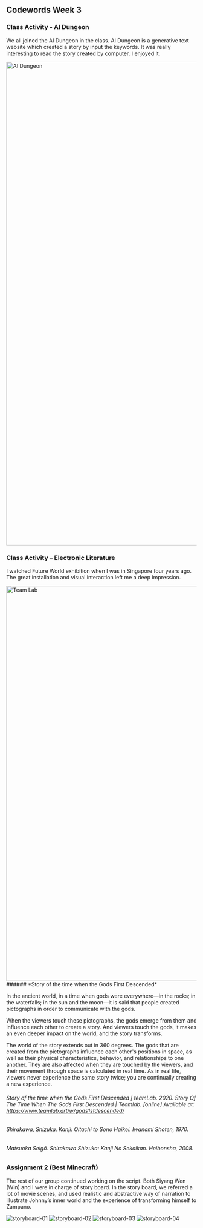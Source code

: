 ## Codewords Week 3
### Class Activity - AI Dungeon
We all joined the AI Dungeon in the class. AI Dungeon is a generative text website which created a story by input the keywords. It was really interesting to read the story created by computer. I enjoyed it. 

<img width="1276" alt="AI Dungeon" src="https://user-images.githubusercontent.com/68985217/92239899-14210180-eeff-11ea-86c7-23498b9a251a.png">

### Class Activity – Electronic Literature
I watched Future World exhibition when I was in Singapore four years ago. The great installation and visual interaction left me a deep impression. 

<img width="1043" alt="Team Lab" src="https://user-images.githubusercontent.com/68985217/92239961-2e5adf80-eeff-11ea-8e2b-415d905ed5e5.png">
###### *Story of the time when the Gods First Descended*

In the ancient world, in a time when gods were everywhere—in the rocks; in the waterfalls; in the sun and the moon—it is said that people created pictographs in order to communicate with the gods.

When the viewers touch these pictographs, the gods emerge from them and influence each other to create a story. And viewers touch the gods, it makes an even deeper impact on the world, and the story transforms.

The world of the story extends out in 360 degrees. The gods that are created from the pictographs influence each other's positions in space, as well as their physical characteristics, behavior, and relationships to one another. They are also affected when they are touched by the viewers, and their movement through space is calculated in real time. As in real life, viewers never experience the same story twice; you are continually creating a new experience.

###### *Story of the time when the Gods First Descended | teamLab. 2020. Story Of The Time When The Gods First Descended | Teamlab. [online] Available at: <https://www.teamlab.art/w/gods1stdescended/>*
###### *Shirakawa, Shizuka. Kanji: Oitachi to Sono Haikei. Iwanami Shoten, 1970.*
###### *Matsuoka Seigō. Shirakawa Shizuka: Kanji No Sekaikan. Heibonsha, 2008.*

### Assignment 2 (Best Minecraft)
The rest of our group continued working on the script. Both Siyang Wen (Win) and I were in charge of story board. In the story board, we referred a lot of movie scenes, and used realistic and abstractive way of narration to illustrate Johnny’s inner world and the experience of transforming himself to Zampano.

![storyboard-01](https://user-images.githubusercontent.com/68985217/92240129-72e67b00-eeff-11ea-958b-d3fcca0890bd.jpg)
![storyboard-02](https://user-images.githubusercontent.com/68985217/92240270-ad501800-eeff-11ea-9a28-9809ce42a8d3.jpg)
![storyboard-03](https://user-images.githubusercontent.com/68985217/92240338-cf499a80-eeff-11ea-885e-b6f547b192c3.jpg)
![storyboard-04](https://user-images.githubusercontent.com/68985217/92240342-d07ac780-eeff-11ea-843d-bddc27e3c200.jpg)
